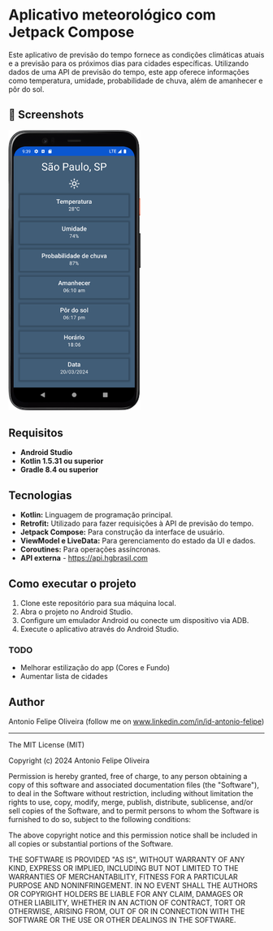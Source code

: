 # Aplicativo meteorológico com Jetpack Compose

Este aplicativo de previsão do tempo fornece as condições climáticas atuais e a previsão para os próximos dias para cidades específicas. Utilizando dados de uma API de previsão do tempo, este app oferece informações como temperatura, umidade, probabilidade de chuva, além de amanhecer e pôr do sol.

## :camera_flash: Screenshots
<img src="/results/IMG_1.png" width="260">&emsp;

## Requisitos
- **Android Studio**
- **Kotlin 1.5.31 ou superior**
- **Gradle 8.4 ou superior**

  
## Tecnologias
- **Kotlin:** Linguagem de programação principal.
- **Retrofit:** Utilizado para fazer requisições à API de previsão do tempo.
- **Jetpack Compose:** Para construção da interface de usuário.
- **ViewModel e LiveData:** Para gerenciamento do estado da UI e dados.
- **Coroutines:** Para operações assíncronas.
- **API externa** - https://api.hgbrasil.com



## Como executar o projeto
1. Clone este repositório para sua máquina local.
2. Abra o projeto no Android Studio.
3. Configure um emulador Android ou conecte um dispositivo via ADB.
4. Execute o aplicativo através do Android Studio.


### TODO
- Melhorar estilização do app (Cores e Fundo)
- Aumentar lista de cidades


## Author
Antonio Felipe Oliveira (follow me on www.linkedin.com/in/id-antonio-felipe)


-------------------------

The MIT License (MIT)

Copyright (c) 2024 Antonio Felipe Oliveira

Permission is hereby granted, free of charge, to any person obtaining a copy of
this software and associated documentation files (the "Software"), to deal in
the Software without restriction, including without limitation the rights to
use, copy, modify, merge, publish, distribute, sublicense, and/or sell copies of
the Software, and to permit persons to whom the Software is furnished to do so,
subject to the following conditions:

The above copyright notice and this permission notice shall be included in all
copies or substantial portions of the Software.

THE SOFTWARE IS PROVIDED "AS IS", WITHOUT WARRANTY OF ANY KIND, EXPRESS OR
IMPLIED, INCLUDING BUT NOT LIMITED TO THE WARRANTIES OF MERCHANTABILITY, FITNESS
FOR A PARTICULAR PURPOSE AND NONINFRINGEMENT. IN NO EVENT SHALL THE AUTHORS OR
COPYRIGHT HOLDERS BE LIABLE FOR ANY CLAIM, DAMAGES OR OTHER LIABILITY, WHETHER
IN AN ACTION OF CONTRACT, TORT OR OTHERWISE, ARISING FROM, OUT OF OR IN
CONNECTION WITH THE SOFTWARE OR THE USE OR OTHER DEALINGS IN THE SOFTWARE.
